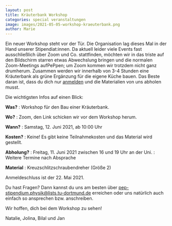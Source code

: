 ```yaml
---
layout: post
title: Kräuterbank Workshop
categories: special veranstaltungen
image: images/2021-05-05-workshop-kraeuterbank.png
author: Marie
---
```


Ein neuer Workshop steht vor der Tür. Die Organisation lag dieses Mal in der Hand unserer Stipendiat:innen. Da aktuell leider viele Events fast ausschließlich über Zoom und Co. stattfinden, möchten wir in das triste auf den Bildschirm starren etwas Abwechslung bringen und die normalen Zoom-Meetings aufPePpen; um Zoom kommen wir trotzdem nicht ganz drumherum. Zusammen werden wir innerhalb von 3-4 Stunden eine Kräuterbank als grüne Ergänzung für die eigene Küche bauen. Das Beste daran ist, dass du dich nur [anmelden](https://registration.pep-dortmund.de/events/8/registration/) und die Materialien von uns abholen musst.

Die wichtigsten Infos auf einen Blick:

**Was?**
: Workshop für den Bau einer Kräuterbank.

**Wo?**
: Zoom, den Link schicken wir vor dem Workshop herum.

**Wann?**
: Samstag, 12. Juni 2021, ab 10:00 Uhr

**Kosten?**
: Keine! Es gibt keine Teilnahmekosten und das Material wird gestellt.

**Abholung?**
: Freitag, 11. Juni 2021 zwischen 16 und 19 Uhr an der Uni.
: Weitere Termine nach Absprache

**Material**
: Kreuzschlitzschraubendreher (Größe 2)

Anmeldeschluss ist der 22. Mai 2021.

Du hast Fragen? Dann kannst du uns am besten über pep-stipendium.physik@lists.tu-dortmund.de erreichen oder uns natürlich auch einfach so ansprechen bzw. anschreiben.

Wir hoffen, dich bei dem Workshop zu sehen!

Natalie, Jolina, Bilal und Jan
